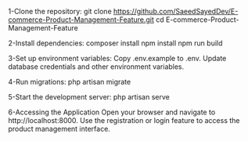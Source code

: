 1-Clone the repository:
    git clone https://github.com/SaeedSayedDev/E-commerce-Product-Management-Feature.git
    cd E-commerce-Product-Management-Feature

2-Install dependencies:
    composer install
    npm install
    npm run build

3-Set up environment variables:
    Copy .env.example to .env.
    Update database credentials and other environment variables.

4-Run migrations:
    php artisan migrate


5-Start the development server:
    php artisan serve

6-Accessing the Application
    Open your browser and navigate to http://localhost:8000.
    Use the registration or login feature to access the product management interface.